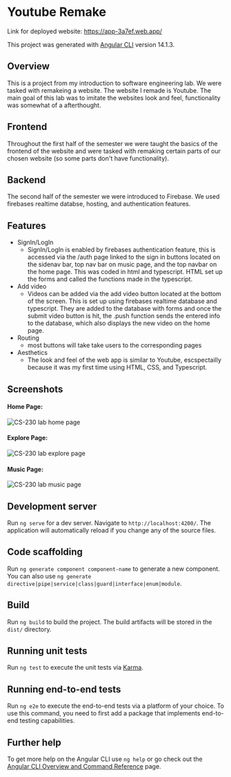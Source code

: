 # Youtube Remake 

Link for deployed website: https://app-3a7ef.web.app/

This project was generated with [Angular CLI](https://github.com/angular/angular-cli) version 14.1.3.

## Overview
This is a project from my introduction to software engineering lab. We were tasked with remakeing a website. The website I remade is Youtube. The main goal of this lab was to imitate the websites look and feel, functionality was somewhat of a afterthought. 

## Frontend
Throughout the first half of the semester we were taught the basics of the frontend of the website and were tasked with remaking certain parts of our chosen website (so some parts don't have functionality). 

## Backend
The second half of the semester  we were introduced to Firebase. We used firebases realtime databse, hosting, and authentication features.

## Features
  - SignIn/LogIn 
    - SignIn/LogIn is enabled by firebases authentication feature, this is accessed via the /auth page linked to the sign in buttons located on the sidenav bar, top nav bar on music page, and the top navbar on the home page. This was coded in html and typescript. HTML set up the forms and called the functions made in the typescript.
  - Add video
    - Videos can be added via the add video button located at the bottom of the screen. This is set up using firebases realtime database and typescript. They are added to the database with forms and once the submit video button is hit, the .push function sends the entered info to the database, which also displays the new video on the home page.
  - Routing
    - most buttons will take take users to the corresponding pages
  - Aesthetics 
    -  The look and feel of the web app is similar to Youtube, escspectailly because it was my  first time using HTML, CSS, and Typescript.
  


## Screenshots

#### Home Page:

![CS-230 lab home page](https://user-images.githubusercontent.com/111936234/208282950-0ff8deb2-d033-442f-afe4-715e7294c09d.png)

#### Explore Page:

![CS-230 lab explore page](https://user-images.githubusercontent.com/111936234/208282954-8dd667df-7681-4168-8c6b-08e7dcd65283.png)

#### Music Page:

![CS-230 lab music page](https://user-images.githubusercontent.com/111936234/208282957-c1eb6ab0-6da4-4ef7-9482-915023004a4c.png)


## Development server

Run `ng serve` for a dev server. Navigate to `http://localhost:4200/`. The application will automatically reload if you change any of the source files.

## Code scaffolding

Run `ng generate component component-name` to generate a new component. You can also use `ng generate directive|pipe|service|class|guard|interface|enum|module`.

## Build

Run `ng build` to build the project. The build artifacts will be stored in the `dist/` directory.

## Running unit tests

Run `ng test` to execute the unit tests via [Karma](https://karma-runner.github.io).

## Running end-to-end tests

Run `ng e2e` to execute the end-to-end tests via a platform of your choice. To use this command, you need to first add a package that implements end-to-end testing capabilities.

## Further help

To get more help on the Angular CLI use `ng help` or go check out the [Angular CLI Overview and Command Reference](https://angular.io/cli) page.
